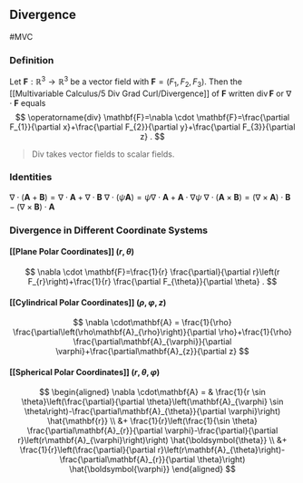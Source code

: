 ## Divergence
#MVC 
### Definition
Let $\mathbf{F}: \mathbb{R}^{3} \rightarrow \mathbb{R}^{3}$ be a vector field with $\mathbf{F}=\left(F_{1}, F_{2}, F_{3}\right) .$ Then the [[Multivariable Calculus/5 Div Grad Curl/Divergence]] of $\mathbf{F}$ written $\operatorname{div} \mathbf{F}$ or $\nabla \cdot \mathbf{F}$ equals
$$
\operatorname{div} \mathbf{F}=\nabla \cdot \mathbf{F}=\frac{\partial F_{1}}{\partial x}+\frac{\partial F_{2}}{\partial y}+\frac{\partial F_{3}}{\partial z} .
$$
> Div takes vector fields to scalar fields.

### Identities
$\nabla \cdot(\mathbf{A}+\mathbf{B})=\nabla \cdot \mathbf{A}+\nabla \cdot \mathbf{B}$
$\nabla \cdot(\psi \mathbf{A})=\psi \nabla \cdot \mathbf{A}+\mathbf{A} \cdot \nabla \psi$
$\nabla \cdot(\mathbf{A} \times \mathbf{B})=(\nabla \times \mathbf{A}) \cdot \mathbf{B}-(\nabla \times \mathbf{B}) \cdot \mathbf{A}$

### Divergence in Different Coordinate Systems
#### [[Plane Polar Coordinates]] $(r,\theta)$
$$
\nabla \cdot \mathbf{F}=\frac{1}{r} \frac{\partial}{\partial r}\left(r F_{r}\right)+\frac{1}{r} \frac{\partial F_{\theta}}{\partial \theta} .
$$
#### [[Cylindrical Polar Coordinates]] $(\rho,\varphi,z)$

$$
\nabla \cdot\mathbf{A} =
\frac{1}{\rho} \frac{\partial\left(\rho\mathbf{A}_{\rho}\right)}{\partial \rho}+\frac{1}{\rho} \frac{\partial\mathbf{A}_{\varphi}}{\partial \varphi}+\frac{\partial\mathbf{A}_{z}}{\partial z}
$$
#### [[Spherical Polar Coordinates]] $(r,\theta,\varphi)$ 
$$
\begin{aligned}
\nabla \cdot\mathbf{A} = & \frac{1}{r \sin \theta}\left(\frac{\partial}{\partial \theta}\left(\mathbf{A}_{\varphi} \sin \theta\right)-\frac{\partial\mathbf{A}_{\theta}}{\partial \varphi}\right) \hat{\mathbf{r}} \\
&+  \frac{1}{r}\left(\frac{1}{\sin \theta} \frac{\partial\mathbf{A}_{r}}{\partial \varphi}-\frac{\partial}{\partial r}\left(r\mathbf{A}_{\varphi}\right)\right) \hat{\boldsymbol{\theta}} \\
&+  \frac{1}{r}\left(\frac{\partial}{\partial r}\left(r\mathbf{A}_{\theta}\right)-\frac{\partial\mathbf{A}_{r}}{\partial \theta}\right) \hat{\boldsymbol{\varphi}}
\end{aligned}
$$
